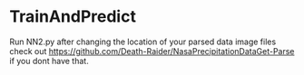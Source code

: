 # TrainAndPredict
Run NN2.py after changing the location of your parsed data image files check out https://github.com/Death-Raider/NasaPrecipitationDataGet-Parse if you dont have that.
